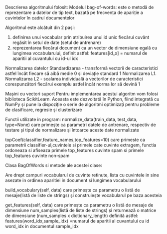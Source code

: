 Descrierea algoritmului folosit:
Modelul bag-of-words:
este o metodă de reprezentare a datelor de tip text, bazată pe frecvența de apariție a cuvintelor în cadrul documentelor

Algoritmul este alcătuit din 2 pași:
1. definirea unui vocabular prin atribuirea unui id unic fiecărui
cuvânt regăsit în setul de date (setul de antrenare)
2. reprezentarea fiecărui document ca un vector de dimensiune egală cu lungimea vocabularului, definit astfel:
features[id_x] = numarul de aparitii al cuvantului cu id-ul idx

Normalizarea datelor
Standardizarea - transformă vectorii de caracteristici astfel încât fiecare să aibă medie 0 și deviație standard 1
Normalizarea L1. Normalizarea L2 - scalarea individuală a vectorilor de caracteristici corespunzători fiecărui exemplu astfel încât norma lor să devină 1

Mașini cu vectori suport
Pentru implementarea acestui algoritm vom folosi biblioteca ScikitLearn. Aceasta este dezvoltată în Python, fiind integrată cu NumPy și pune la dispoziție o serie de algoritmi optimizați pentru probleme de clasificare, regresie și clusterizare

Functii utilizate in program:
normalize_data(train_data, test_data, type=None) care primește ca parametri datele de antrenare, respectiv de testare și tipul de normalizare și întoarce aceste date normalizate

topCoef(classifier,feature_names,top_features=10) care primeste ca parametrii classifier-ul,cuvintele si primele cate cuvinte extragem, functia ordoneaza si afiseaza primele top_features cuvinte spam si primele top_features cuvinte non-spam

Clasa BagOfWords si metode ale acestei clase:

Are drept campuri vocabularul de cuvinte retinute, lista cu cuvintele in sine asezate in ordinea aparitiei in document si lungimea vocabularului

build_vocabulary(self, data) care primește ca parametru o listă de mesaje(listă de liste de strings) și construiește vocabularul pe baza acesteia

get_features(self, data) care primește ca parametru o listă de mesaje de dimensiune num_samples(listă de liste de strings) și returnează o matrice de dimensiune (num_samples x dictionary_length) definită astfel:
features(word_idx,sample_idx) =numarul de aparitii al cuvantului cu id word_idx in documentul sample_idx




